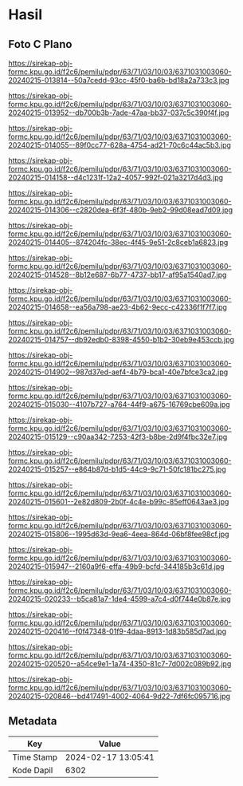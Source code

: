 # Hasil

## Foto C Plano

https://sirekap-obj-formc.kpu.go.id/f2c6/pemilu/pdpr/63/71/03/10/03/6371031003060-20240215-013814--50a7cedd-93cc-45f0-ba6b-bd18a2a733c3.jpg

https://sirekap-obj-formc.kpu.go.id/f2c6/pemilu/pdpr/63/71/03/10/03/6371031003060-20240215-013952--db700b3b-7ade-47aa-bb37-037c5c390f4f.jpg

https://sirekap-obj-formc.kpu.go.id/f2c6/pemilu/pdpr/63/71/03/10/03/6371031003060-20240215-014055--89f0cc77-628a-4754-ad21-70c6c44ac5b3.jpg

https://sirekap-obj-formc.kpu.go.id/f2c6/pemilu/pdpr/63/71/03/10/03/6371031003060-20240215-014158--d4c1231f-12a2-4057-992f-021a3217d4d3.jpg

https://sirekap-obj-formc.kpu.go.id/f2c6/pemilu/pdpr/63/71/03/10/03/6371031003060-20240215-014306--c2820dea-6f3f-480b-9eb2-99d08ead7d09.jpg

https://sirekap-obj-formc.kpu.go.id/f2c6/pemilu/pdpr/63/71/03/10/03/6371031003060-20240215-014405--874204fc-38ec-4f45-9e51-2c8ceb1a6823.jpg

https://sirekap-obj-formc.kpu.go.id/f2c6/pemilu/pdpr/63/71/03/10/03/6371031003060-20240215-014528--8b12e687-6b77-4737-bb17-af95a1540ad7.jpg

https://sirekap-obj-formc.kpu.go.id/f2c6/pemilu/pdpr/63/71/03/10/03/6371031003060-20240215-014658--ea56a798-ae23-4b62-9ecc-c42336f1f7f7.jpg

https://sirekap-obj-formc.kpu.go.id/f2c6/pemilu/pdpr/63/71/03/10/03/6371031003060-20240215-014757--db92edb0-8398-4550-b1b2-30eb9e453ccb.jpg

https://sirekap-obj-formc.kpu.go.id/f2c6/pemilu/pdpr/63/71/03/10/03/6371031003060-20240215-014902--987d37ed-aef4-4b79-bca1-40e7bfce3ca2.jpg

https://sirekap-obj-formc.kpu.go.id/f2c6/pemilu/pdpr/63/71/03/10/03/6371031003060-20240215-015030--4107b727-a764-44f9-a675-16769cbe609a.jpg

https://sirekap-obj-formc.kpu.go.id/f2c6/pemilu/pdpr/63/71/03/10/03/6371031003060-20240215-015129--c90aa342-7253-42f3-b8be-2d9f4fbc32e7.jpg

https://sirekap-obj-formc.kpu.go.id/f2c6/pemilu/pdpr/63/71/03/10/03/6371031003060-20240215-015257--e864b87d-b1d5-44c9-9c71-50fc181bc275.jpg

https://sirekap-obj-formc.kpu.go.id/f2c6/pemilu/pdpr/63/71/03/10/03/6371031003060-20240215-015601--2e82d809-2b0f-4c4e-b99c-85eff0643ae3.jpg

https://sirekap-obj-formc.kpu.go.id/f2c6/pemilu/pdpr/63/71/03/10/03/6371031003060-20240215-015806--1995d63d-9ea6-4eea-864d-06bf8fee98cf.jpg

https://sirekap-obj-formc.kpu.go.id/f2c6/pemilu/pdpr/63/71/03/10/03/6371031003060-20240215-015947--2160a9f6-effa-49b9-bcfd-344185b3c61d.jpg

https://sirekap-obj-formc.kpu.go.id/f2c6/pemilu/pdpr/63/71/03/10/03/6371031003060-20240215-020233--b5ca81a7-1de4-4599-a7c4-d0f744e0b87e.jpg

https://sirekap-obj-formc.kpu.go.id/f2c6/pemilu/pdpr/63/71/03/10/03/6371031003060-20240215-020416--f0f47348-01f9-4daa-8913-1d83b585d7ad.jpg

https://sirekap-obj-formc.kpu.go.id/f2c6/pemilu/pdpr/63/71/03/10/03/6371031003060-20240215-020520--a54ce9e1-1a74-4350-81c7-7d002c089b92.jpg

https://sirekap-obj-formc.kpu.go.id/f2c6/pemilu/pdpr/63/71/03/10/03/6371031003060-20240215-020846--bd417491-4002-4064-9d22-7df6fc095716.jpg


## Metadata

| Key        | Value               |
| ---------- | ------------------- |
| Time Stamp | 2024-02-17 13:05:41 |
| Kode Dapil | 6302                |



